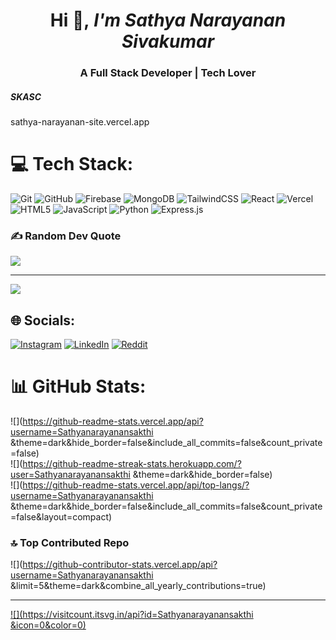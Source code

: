 <h1 align="center">Hi 👋,<i> I'm Sathya Narayanan Sivakumar</i></h1>
<h3 align="center">A Full Stack Developer | Tech Lover  </h3>
<h5>SKASC</h5>


sathya-narayanan-site.vercel.app

# 💻 Tech Stack:
![Git](https://img.shields.io/badge/git-%23F05033.svg?style=for-the-badge&logo=git&logoColor=white) ![GitHub](https://img.shields.io/badge/github-%23121011.svg?style=for-the-badge&logo=github&logoColor=white) ![Firebase](https://img.shields.io/badge/firebase-a08021?style=for-the-badge&logo=firebase&logoColor=ffcd34) ![MongoDB](https://img.shields.io/badge/MongoDB-%234ea94b.svg?style=for-the-badge&logo=mongodb&logoColor=white) ![TailwindCSS](https://img.shields.io/badge/tailwindcss-%2338B2AC.svg?style=for-the-badge&logo=tailwind-css&logoColor=white) ![React](https://img.shields.io/badge/react-%2320232a.svg?style=for-the-badge&logo=react&logoColor=%2361DAFB) ![Vercel](https://img.shields.io/badge/vercel-%23000000.svg?style=for-the-badge&logo=vercel&logoColor=white) ![HTML5](https://img.shields.io/badge/html5-%23E34F26.svg?style=for-the-badge&logo=html5&logoColor=white) ![JavaScript](https://img.shields.io/badge/javascript-%23323330.svg?style=for-the-badge&logo=javascript&logoColor=%23F7DF1E) ![Python](https://img.shields.io/badge/python-3670A0?style=for-the-badge&logo=python&logoColor=ffdd54)
![Express.js](https://img.shields.io/badge/express.js-%23404d59.svg?style=for-the-badge&logo=express&logoColor=%2361DAFB)



### ✍️ Random Dev Quote
![](https://quotes-github-readme.vercel.app/api?type=horizontal&theme=radical)

---
[![](https://visitcount.itsvg.in/api?id=Sathyanarayanansakthi&icon=0&color=0)](https://visitcount.itsvg.in)



## 🌐 Socials:
[![Instagram](https://img.shields.io/badge/Instagram-%23E4405F.svg?logo=Instagram&logoColor=white)](https://instagram.com/https://www.instagram.com/sathyanarayanansakthi?igsh=MWFzbTZzemNpeXppZw==) [![LinkedIn](https://img.shields.io/badge/LinkedIn-%230077B5.svg?logo=linkedin&logoColor=white)](https://linkedin.com/in/https://linkedin.com/in/sathya-narayanans) [![Reddit](https://img.shields.io/badge/Reddit-%23FF4500.svg?logo=Reddit&logoColor=white)](https://reddit.com/user/https://www.reddit.com/user/Gold_Arm6421/) 
# 📊 GitHub Stats:
![](https://github-readme-stats.vercel.app/api?username=Sathyanarayanansakthi &theme=dark&hide_border=false&include_all_commits=false&count_private=false)<br/>
![](https://github-readme-streak-stats.herokuapp.com/?user=Sathyanarayanansakthi &theme=dark&hide_border=false)<br/>
![](https://github-readme-stats.vercel.app/api/top-langs/?username=Sathyanarayanansakthi &theme=dark&hide_border=false&include_all_commits=false&count_private=false&layout=compact)

### 🔝 Top Contributed Repo
![](https://github-contributor-stats.vercel.app/api?username=Sathyanarayanansakthi &limit=5&theme=dark&combine_all_yearly_contributions=true)

---
[![](https://visitcount.itsvg.in/api?id=Sathyanarayanansakthi &icon=0&color=0)](https://visitcount.itsvg.in)

<!-- Proudly created with GPRM ( https://gprm.itsvg.in ) -->
